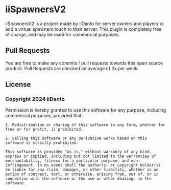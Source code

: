 # iiSpawnersV2

iiSpawnersV2 is a project made by iiDanto for server owners and players to add a virtual spawners touch to their server. This plugin is completely free of charge, and may be used for commercial purposes.

## Pull Requests

You are free to make any commits / pull requests towards this open source product. Pull Requests are checked an average of 3x per week.

## License

### Copyright 2024 iiDanto

Permission is hereby granted to use this software for any purpose, including commercial purposes, provided that:

```1. Redistribution or sharing of this software in any form, whether for free or for profit, is prohibited.```

```2. Selling this software or any derivative works based on this software is strictly prohibited.```

```This software is provided "as is," without warranty of any kind, express or implied, including but not limited to the warranties of merchantability, fitness for a particular purpose, and non-infringement. In no event shall the author(s) or copyright holder(s) be liable for any claim, damages, or other liability, whether in an action of contract, tort, or otherwise, arising from, out of, or in connection with the software or the use or other dealings in the software.```

